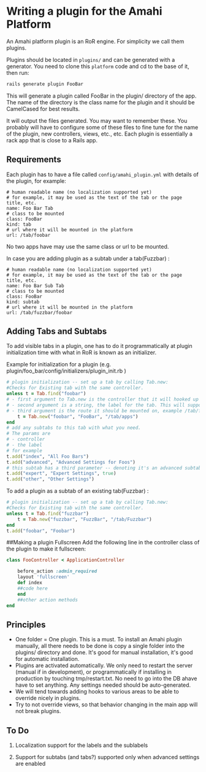 # Writing a plugin for the Amahi Platform

An Amahi platform plugin is an RoR engine. For simplicity we call them plugins.


Plugins should be located in `plugins/` and can be generated with a generator. You need to clone this `platform` code and cd to the base of it, then run:

```bash
rails generate plugin FooBar
```

This will generate a plugin called FooBar in the plugin/ directory of the app. The name of the directory is the class name for the plugin and it should be CamelCased for best results.

It will output the files generated. You may want to remember these. You probably will have to configure some of these files to fine tune for the name of the plugin, new controllers, views, etc., etc. Each plugin is essentially a rack app that is close to a Rails app.

## Requirements

Each plugin has to have a file called `config/amahi_plugin.yml` with details of the plugin, for example:

	# human readable name (no localization supported yet)
	# for example, it may be used as the text of the tab or the page title, etc.
	name: Foo Bar Tab
	# class to be mounted
	class: FooBar
	kind: tab
	# url where it will be mounted in the platform
	url: /tab/foobar

No two apps have may use the same class or url to be mounted.

In case you are adding plugin as a subtab under a tab(Fuzzbar)  :

	# human readable name (no localization supported yet)
	# for example, it may be used as the text of the tab or the page title, etc.
	name: Foo Bar Sub Tab
	# class to be mounted
	class: FooBar
	kind: subtab
	# url where it will be mounted in the platform
	url: /tab/fuzzbar/foobar

## Adding Tabs and Subtabs

To add visible tabs in a plugin, one has to do it programmatically at plugin initialization time with what in RoR is known as an initializer.

Example for initialization for a plugin (e.g. plugin/foo_bar/config/initializers/plugin_init.rb )

```ruby
# plugin initialization -- set up a tab by calling Tab.new:
#Checks for Existing tab with the same controller.
unless t = Tab.find("foobar")
# - first argument to Tab.new is the controller that it will hooked up to
# - second argument is a string, the label for the tab. This will support internationalization in the future
# - third argument is the route it should be mounted on, example /tab/foobar
	t = Tab.new("foobar", "FooBar", "/tab/apps")
end
# add any subtabs to this tab with what you need.
# The params are
# - controller
# - the label
# for example
t.add("index", "All Foo Bars")
t.add("advanced", "Advanced Settings for Foos")
# this subtab has a third parameter -- denoting it's an advanced subtab
t.add("expert", "Expert Settings", true)
t.add("other", "Other Settings")
```

To add a plugin as a subtab of an existing tab(Fuzzbar) :
```ruby
# plugin initialization -- set up a tab by calling Tab.new:
#Checks for Existing tab with the same controller.
unless t = Tab.find("fuzzbar")
	t = Tab.new("fuzzbar", "FuzzBar", "/tab/Fuzzbar")
end
t.add("foobar", "Foobar")
```
##Making a plugin Fullscreen
Add the following line in the controller class of the plugin to make it fullscreen:
```ruby
class FooController < ApplicationController

	before_action :admin_required
	layout 'fullscreen'
	def index
	##code here
	end
	##other action methods
end
```

## Principles

* One folder = One plugin. This is a must. To install an Amahi plugin manually, all there needs to be done is copy a single folder into the plugins/ directory and done. It's good for manual installation, it's good for automatic installation.
* Plugins are activated automatically. We only need to restart the server (manual if in development), or programmatically if installing in production by touching tmp/restart.txt. No need to go into the DB ahave have to set anything. Any settings needed should be auto-generated.
* We will tend towards adding hooks to various areas to be able to override nicely in plugins.
* Try to not override views, so that behavior changing in the main app will not break plugins.

## To Do

1) Localization support for the labels and the sublabels

2) Support for subtabs (and tabs?) supported only when advanced settings are enabled

